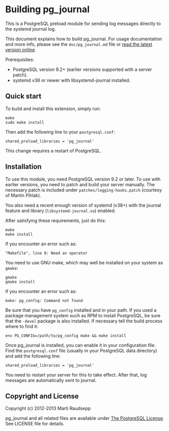 Building pg\_journal
====================

This is a PostgreSQL preload module for sending log messages directly to the
systemd journal log.

This document explains how to build pg\_journal. For usage documentation and
more info, please see the `doc/pg_journal.md` file or [read the latest version
online](http://pgxn.org/dist/pg_journal/doc/pg_journal.html).

Prerequisites:

* PostgreSQL version 9.2+ (earlier versions supported with a server patch).
* systemd v38 or newer with libsystemd-journal installed.

Quick start
-----------

To build and install this extension, simply run:

    make
    sudo make install

Then add the following line to your `postgresql.conf`:

    shared_preload_libraries = 'pg_journal'

This change requires a restart of PostgreSQL.

Installation
------------

To use this module, you need PostgreSQL version 9.2 or later. To use with
earlier versions, you need to patch and build your server manually. The
necessary patch is included under `patches/logging-hooks.patch` (courtesy of
Martin Pihlak).

You also need a recent enough version of systemd (v38+) with the journal feature
and library (`libsystemd-journal.so`) enabled.

After satisfying these requirements, just do this:

    make
    make install

If you encounter an error such as:

    "Makefile", line 8: Need an operator

You need to use GNU make, which may well be installed on your system as
`gmake`:

    gmake
    gmake install

If you encounter an error such as:

    make: pg_config: Command not found

Be sure that you have `pg_config` installed and in your path. If you used a
package management system such as RPM to install PostgreSQL, be sure that the
`-devel` package is also installed. If necessary tell the build process where
to find it:

    env PG_CONFIG=/path/to/pg_config make && make install

Once pg\_journal is installed, you can enable it in your configuration file.
Find the `postgresql.conf` file (usually in your PostgreSQL data directory) and
add the following line:

    shared_preload_libraries = 'pg_journal'

You need to restart your server for this to take effect. After that, log
messages are automatically sent to journal.

Copyright and License
---------------------

Copyright (c) 2012-2013 Marti Raudsepp

pg\_journal and all related files are available under [The PostgreSQL
License](http://www.opensource.org/licenses/PostgreSQL). See LICENSE file for
details.

